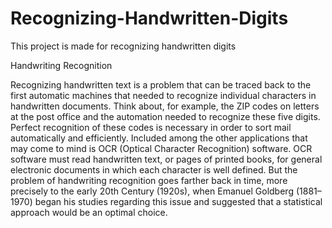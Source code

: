 # Recognizing-Handwritten-Digits
This project is made for recognizing handwritten digits

Handwriting Recognition

Recognizing handwritten text is a problem that can be traced back to the first automatic 
machines that needed to recognize individual characters in handwritten documents. 
Think about, for example, the ZIP codes on letters at the post office and the automation 
needed to recognize these five digits. Perfect recognition of these codes is necessary in 
order to sort mail automatically and efficiently.
Included among the other applications that may come to mind is OCR (Optical 
Character Recognition) software. OCR software must read handwritten text, or pages of 
printed books, for general electronic documents in which each character is well 
defined.
But the problem of handwriting recognition goes farther back in time, more 
precisely to the early 20th Century (1920s), when Emanuel Goldberg (1881–1970) began 
his studies regarding this issue and suggested that a statistical approach would be an 
optimal choice.
